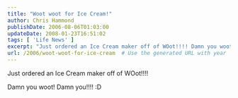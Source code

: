 ```yaml
---
title: "Woot woot for Ice Cream!"
author: Chris Hammond
publishDate: 2006-08-06T01:03:00
updateDate: 2008-01-23T16:51:02
tags: [ 'Life News' ]
excerpt: "Just ordered an Ice Cream maker off of WOot!!!! Damn you woot! Damn you!!!!..."
url: /2006/woot-woot-for-ice-cream  # Use the generated URL with year
---
```

<P>Just ordered an Ice Cream maker off of WOot!!!!</P> <P>Damn you woot! Damn you!!!! :D</P>

